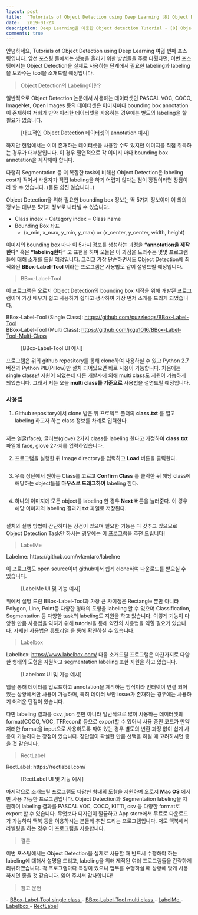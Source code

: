 ```yaml
---
layout: post
title:  “Tutorials of Object Detection using Deep Learning [8] Object Detection Labeling Guide”
date:   2019-01-23
description: Deep Learning을 이용한 Object detection Tutorial - [8] Object Detection Labeling에 대한 설명과 Tool 사용법 등을 소개드립니다.
comments: true
---
```


안녕하세요, Tutorials of Object Detection using Deep Learning 여덟 번째 포스팅입니다. 
앞선 포스팅 들에서는 성능을 올리기 위한 방법들을 주로 다뤘다면, 이번 포스팅에서는 Object Detection을 실제로 사용하는 단계에서 필요한 labeling과 labeling을 도와주는 tool을 소개드릴 예정입니다.  


<blockquote> Object Detection의 Labeling이란? </blockquote>

일반적으로 Object Detection 논문에서 사용하는 데이터셋인 PASCAL VOC, COCO, ImageNet, Open Images 등의 데이터셋은 이미지마다 bounding box annotation이 존재하여 저희가 만약 이러한 데이터셋을 사용하는 경우에는 별도의 labeling을 할 필요가 없습니다. 

<figure>
	<img src="{{ '/assets/img/object_detection_eighth/1.PNG' | prepend: site.baseurl }}" alt=""> 
	<figcaption> [대표적인 Object Detection 데이터셋의 annotation 예시] </figcaption>
</figure> 

하지만 현업에서는 이미 존재하는 데이터셋을 사용할 수도 있지만 이미지를 직접 취득하는 경우가 대부분입니다.
이 경우 필연적으로 각 이미지 마다 bounding box annotation을 제작해야 합니다. 

다행히 Segmentation 등 더 복잡한 task에 비해선 Object Detection은  labeling cost가 적어서 사용자가 직접 labeling을 하기 어렵지 않다는 점이 장점이라면 장점이라 할 수 있습니다. (물론 쉽진 않습니다..)

Object Detection을 위해 필요한 bounding box 정보는 딱 5가지 정보이며 이 외의 정보는 대부분 5가지 정보로 나타낼 수 있습니다.

-	Class index = Category index = Class name
-	Bounding Box 좌표
    - (x_min, x_max, y_min, y_max) or (x_center, y_center, width, height)

이미지의 bounding box 마다 이 5가지 정보를 생성하는 과정을 **“annotation을 제작한다”** 혹은 **“labeling한다”** 고 표현을 하며 오늘은 이 과정을 도와주는 몇몇 프로그램들에 대해 소개를 드릴 예정입니다. 
그리고 가장 단순하면서도 Object Detection에 최적화된 **BBox-Label-Tool** 이라는 프로그램은 사용법도 같이 설명드릴 예정입니다.

<blockquote> BBox-Label-Tool </blockquote>  

이 프로그램은 오로지 Object Detection의 bounding box 제작을 위해 개발된 프로그램이며 가장 배우기 쉽고 사용하기 쉽다고 생각하여 가장 먼저 소개를 드리게 되었습니다.

BBox-Label-Tool (Single Class): https://github.com/puzzledqs/BBox-Label-Tool  
BBox-Label-Tool (Multi Class): https://github.com/jxgu1016/BBox-Label-Tool-Multi-Class

<figure>
	<img src="{{ '/assets/img/object_detection_eighth/2.PNG' | prepend: site.baseurl }}" alt=""> 
	<figcaption> [BBox-Label-Tool UI 예시] </figcaption>
</figure> 

프로그램은 위의 github repository를 통해 clone하여 사용하실 수 있고 Python 2.7 버전과 Python PIL(Pillow)만 설치 되어있으면 바로 사용이 가능합니다. 
처음에는 single class만 지원이 되었는데 다른 개발자에 의해 multi class도 지원이 가능하게 되었습니다. 
그래서 저는 오늘 **multi class를 기준으로** 사용법을 설명드릴 예정입니다.

### 사용법
1.	Github repository에서 clone 받은 뒤 프로젝트 폴더의 **class.txt** 를 열고 labeling 하고자 하는 class 정보를 차례로 입력한다.

<figure>
	<img src="{{ '/assets/img/object_detection_eighth/3.PNG' | prepend: site.baseurl }}" alt=""> 
</figure> 

저는 얼굴(face), 글러브(glove) 2가지 class를 labeling 한다고 가정하여 **class.txt** 파일에 face, glove 2가지를 입력하였습니다.

2.	프로그램을 실행한 뒤 Image directory를 입력하고 **Load** 버튼을 클릭한다.
 
<figure>
	<img src="{{ '/assets/img/object_detection_eighth/4.PNG' | prepend: site.baseurl }}" alt=""> 
</figure> 
 
3.	우측 상단에서 원하는 Class를 고르고 **Confirm Class** 를 클릭한 뒤 해당 class에 해당하는 object들을 **마우스로 드래그하여** labeling 한다.
 
<figure>
	<img src="{{ '/assets/img/object_detection_eighth/5.PNG' | prepend: site.baseurl }}" alt=""> 
</figure>  

4.	하나의 이미지에 모든 object를 labeling 한 경우 **Next** 버튼을 눌러준다. 이 경우 해당 이미지의 labeling 결과가 txt 파일로 저장된다.
 
<figure>
	<img src="{{ '/assets/img/object_detection_eighth/6.PNG' | prepend: site.baseurl }}" alt=""> 
</figure> 

설치와 실행 방법이 간단하다는 장점이 있으며 필요한 기능은 다 갖추고 있으므로 Object Detection Task만 하시는 경우에는 이 프로그램을 추천 드립니다!

<blockquote> LabelMe </blockquote>  
Labelme: https://github.com/wkentaro/labelme

이 프로그램도 open source이며 github에서 쉽게 clone하여 다운로드를 받으실 수 있습니다. 

<figure>
	<img src="{{ '/assets/img/object_detection_eighth/7.PNG' | prepend: site.baseurl }}" alt=""> 
	<figcaption> [LabelMe UI 및 기능 예시] </figcaption>
</figure> 

위에서 설명 드린 BBox-Label-Tool과 가장 큰 차이점은 Rectangle 뿐만 아니라 Polygon, Line, Point등 다양한 형태의 도형을 labeling 할 수 있으며 Classification, Segmentation 등 다양한 task의 labeling도 지원을 하고 있습니다. 
이렇게 기능이 다양한 만큼 사용법을 익히기 위해 tutorial을 통해 약간의 사용법을 익힐 필요가 있습니다. 
자세한 사용법은 
<a href="https://github.com/wkentaro/labelme/tree/master/examples/tutorial" target="_blank"> 튜토리얼 </a>
을 통해 확인하실 수 있습니다.

<blockquote> Labelbox </blockquote>  

Labelbox: https://www.labelbox.com/
다음 소개드릴 프로그램은 마찬가지로 다양한 형태의 도형을 지원하고 segmentation labeling 또한 지원을 하고 있습니다. 

<figure>
	<img src="{{ '/assets/img/object_detection_eighth/8.PNG' | prepend: site.baseurl }}" alt=""> 
	<figcaption> [Labelbox UI 및 기능 예시] </figcaption>
</figure> 

웹을 통해 데이터를 업로드하고 annotation을 제작하는 방식이라 인터넷이 연결 되어있는 상황에서만 사용이 가능하며, 특히 데이터 보안 issue가 존재하는 경우에는 사용하기 어려운 단점이 있습니다. 

다만 labeling 결과를 csv, json 뿐만 아니라 일반적으로 많이 사용하는 데이터셋의 format(COCO, VOC, TFRecord) 등으로 export할 수 있어서 사용 중인 코드가 만약 저러한 format을 input으로 사용하도록 짜여 있는 경우 별도의 변환 과정 없이 쉽게 사용이 가능하다는 장점이 있습니다. 
장단점이 확실한 만큼 선택을 하실 때 고려하시면 좋을 것 같습니다.

<blockquote> RectLabel </blockquote>  
RectLabel: https://rectlabel.com/

<figure>
	<img src="{{ '/assets/img/object_detection_eighth/9.PNG' | prepend: site.baseurl }}" alt=""> 
	<figcaption> [RectLabel UI 및 기능 예시] </figcaption>
</figure> 

마지막으로 소개드릴 프로그램도 다양한 형태의 도형을 지원하며 오로지 **Mac OS** 에서만 사용 가능한 프로그램입니다. 
Object Detection과 Segmentation labeling을 지원하며 labeling 결과를 PASCAL VOC, COCO, KITTI, csv 등 다양한 format로 export 할 수 있습니다. 
무엇보다 디자인이 깔끔하고 App store에서 무료로 다운로드가 가능하여 맥북 등을 이용하시는 분들께 추천 드리는 프로그램입니다. 
저도 맥북에서 라벨링을 하는 경우 이 프로그램을 사용합니다. 

<blockquote> 결론 </blockquote>  
이번 포스팅에서는 Object Detection을 실제로 사용할 때 반드시 수행해야 하는 labeling에 대해서 설명을 드리고, labeling을 위해 제작된 여러 프로그램들을 간략하게 리뷰하였습니다. 
각 프로그램마다 특징이 있으니 업무를 수행하실 때 상황에 맞게 사용하시면 좋을 것 같습니다. 읽어 주셔서 감사합니다!

<blockquote> 참고 문헌 </blockquote>  
- <a href="https://github.com/puzzledqs/BBox-Label-Tool" target="_blank"> BBox-Label-Tool single class </a>  
- <a href="https://github.com/jxgu1016/BBox-Label-Tool-Multi-Class" target="_blank"> BBox-Label-Tool multi class </a>  
- <a href="https://github.com/wkentaro/labelme" target="_blank"> LabelMe </a>  
- <a href="https://www.labelbox.com/" target="_blank"> Labelbox  </a>  
- <a href="https://rectlabel.com/" target="_blank"> RectLabel </a>  

